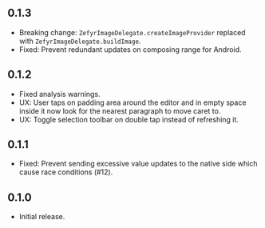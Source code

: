 ## 0.1.3

* Breaking change: `ZefyrImageDelegate.createImageProvider` replaced with
  `ZefyrImageDelegate.buildImage`.
* Fixed: Prevent redundant updates on composing range for Android.

## 0.1.2

* Fixed analysis warnings.
* UX: User taps on padding area around the editor and in empty space inside it now look for the nearest
  paragraph to move caret to.
* UX: Toggle selection toolbar on double tap instead of refreshing it.

## 0.1.1

* Fixed: Prevent sending excessive value updates to the native side
  which cause race conditions (#12).

## 0.1.0

*  Initial release.
